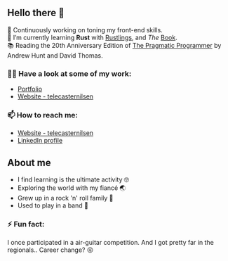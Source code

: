 ## Hello there 👋

🔭 Continuously working on toning my front-end skills.<br/>
🌱 I’m currently learning **Rust** with [Rustlings](https://github.com/rust-lang/rustlings), and _The_ [Book](https://doc.rust-lang.org/stable/book/).<br/>
📚 Reading the 20th Anniversary Edition of [The Pragmatic Programmer](https://www.goodreads.com/book/show/45280024-the-pragmatic-programmer) by Andrew Hunt and David Thomas.

### 👨‍💻 Have a look at some of my work:

- [Portfolio](https://tcn-portfolio.netlify.app/)
- [Website - telecasternilsen](https://telecasternilsen.netlify.app/)

### 📫 How to reach me:

- [Website - telecasternilsen](https://telecasternilsen.netlify.app/)
- [LinkedIn profile](https://www.linkedin.com/in/tele-caster-nilsen-7002b9249/)

## About me

- I find learning is the ultimate activity 🤓
- Exploring the world with my fiancé 🌏
- Grew up in a rock 'n' roll family 🤘
- Used to play in a band 🎸

### ⚡ Fun fact:

I once participated in a air-guitar competition. And I got pretty far in the regionals.. Career change? 😜
